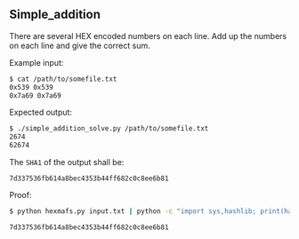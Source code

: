 ## Simple_addition

There are several HEX encoded numbers on each line. Add up the numbers on each line and give the correct sum.

Example input:

```bash
$ cat /path/to/somefile.txt
0x539 0x539
0x7a69 0x7a69
```

Expected output:

```bash
$ ./simple_addition_solve.py /path/to/somefile.txt
2674
62674
```

The `SHA1` of the output shall be:
```
7d337536fb614a8bec4353b44ff682c0c8ee6b81
```

Proof:

```bash
$ python hexmafs.py input.txt | python -c "import sys,hashlib; print(hashlib.sha1(sys.stdin.read().strip()).hexdigest())"

7d337536fb614a8bec4353b44ff682c0c8ee6b81
```
